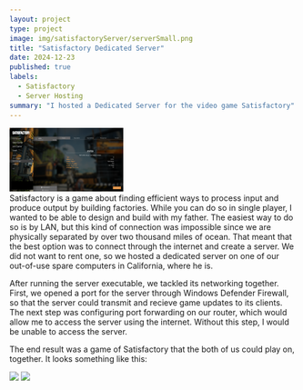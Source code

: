 ```yaml
---
layout: project
type: project
image: img/satisfactoryServer/serverSmall.png
title: "Satisfactory Dedicated Server"
date: 2024-12-23
published: true
labels:
  - Satisfactory
  - Server Hosting
summary: "I hosted a Dedicated Server for the video game Satisfactory"
---
```

<div class="text-center p-4">
 <img width="200px" src="../img/satisfactoryServer/server.png" class="img-thumbnail" >

  </div>
Satisfactory is a game about finding efficient ways to process input and produce output by building factories. While you can do so in single player, I wanted to be able to design and build with my father. The easiest way to do so is by LAN, but this kind of connection was impossible since we are physically separated by over two thousand miles of ocean. That meant that the best option was to connect through the internet and create a server. We did not want to rent one, so we hosted a dedicated server on one of our out-of-use spare computers in California, where he is.

After running the server executable, we tackled its networking together. First, we opened a port for the server through Windows Defender Firewall, so that the server could transmit and recieve game updates to its clients. The next step was configuring port forwarding on our router, which would allow me to access the server using the internet. Without this step, I would be unable to access the server. 

The end result was a game of Satisfactory that the both of us could play on, together. It looks something like this: 

<div class="text-center p-4">
  <img width="200px" src="../img/satisfactoryServer/game1.png" class="img-thumbnail" >
  <img width="200px" src="../img/satisfactoryServer/game2.png" class="img-thumbnail" >
 </div>
